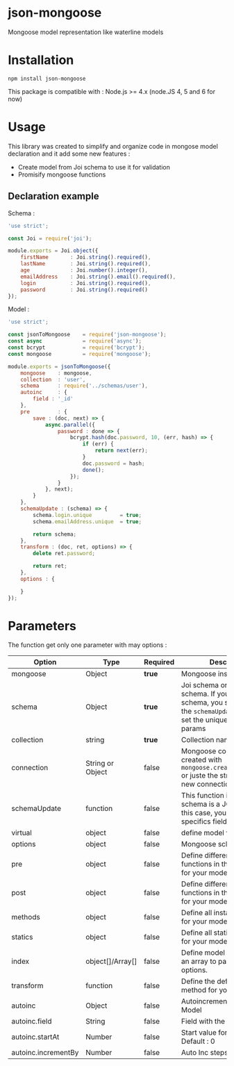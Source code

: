 # json-mongoose
Mongoose model representation like waterline models

# Installation

```
npm install json-mongoose
```

This package is compatible with : Node.js >= 4.x (node.JS 4, 5 and 6 for now)

# Usage

This library was created to simplify and organize code in mongose model declaration and it add some new features :

+ Create model from Joi schema to use it for validation
+ Promisify mongoose functions

## Declaration example

Schema :

```javascript
'use strict';

const Joi = require('joi');

module.exports = Joi.object({
    firstName       : Joi.string().required(),
    lastName        : Joi.string().required(),
    age             : Joi.number().integer(),
    emailAddress    : Joi.string().email().required(),
    login           : Joi.string().required(),
    password        : Joi.string().required()
});
```

Model :

```javascript
'use strict';

const jsonToMongoose    = require('json-mongoose');
const async             = require('async');
const bcrypt            = require('bcrypt');
const mongoose          = require('mongoose');

module.exports = jsonToMongoose({
    mongoose    : mongoose,
    collection  : 'user',
    schema      : require('../schemas/user'),
    autoinc     : {
        field : '_id'
    },
    pre         : {
        save : (doc, next) => {
            async.parallel({
                password : done => {
                    bcrypt.hash(doc.password, 10, (err, hash) => {
                        if (err) {
                            return next(err);
                        }
                        doc.password = hash;
                        done();
                    });
                }
            }, next);
        }
    },
    schemaUpdate : (schema) => {
        schema.login.unique         = true;
        schema.emailAddress.unique  = true;

        return schema;
    },
    transform : (doc, ret, options) => {
        delete ret.password;

        return ret;
    },
    options : {

    }
});
```

# Parameters

The function get only one parameter with may options :


| Option | Type | Required | Description |
| ----  | ---- | ----       | ---- |
| mongoose | Object | **true** | Mongoose instance |
| schema | Object | **true** | Joi schema or JSON schema. If you use JOI schema, you should be used the `schemaUpdate` Method to set the unique fields or other params |
| collection | string | **true** | Collection name |
| connection | String or Object | false | Mongoose connection created with `mongoose.createConnection()` or juste the string for the new connection |
| schemaUpdate | function | false | This function is used if your schema is a JOI schema. In this case, you can set specifics fields unique, ... |
| virtual | object | false |define model virtual fields |
| options | object | false | Mongoose schema options |
| pre | object | false | Define different preprocess functions in the middleware for your model |
| post | object | false | Define different preprocess functions in the middleware for your model |
| methods | object | false | Define all instance functions for your model |
| statics | object | false | Define all statics functions for your model |
| index | object[]/Array[] | false | Define model indexes. Use an array to pass index options. |
| transform | function | false | Define the default transform method for your model |
| autoinc | Object | false | Autoincrement config for this Model |
| autoinc.field | String | false | Field with the autoinc |
| autoinc.startAt | Number | false | Start value for the auto inc. Default : 0 |
| autoinc.incrementBy | Number | false | Auto Inc steps. Default : 1 |
